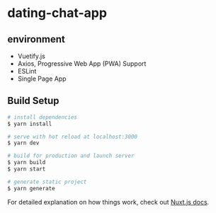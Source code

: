 # dating-chat-app

## environment

- Vuetify.js
- Axios, Progressive Web App (PWA) Support
- ESLint
- Single Page App

## Build Setup

``` bash
# install dependencies
$ yarn install

# serve with hot reload at localhost:3000
$ yarn dev

# build for production and launch server
$ yarn build
$ yarn start

# generate static project
$ yarn generate
```

For detailed explanation on how things work, check out [Nuxt.js docs](https://nuxtjs.org).
